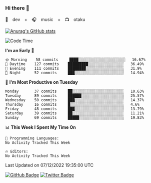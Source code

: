 ### Hi there 👋

🚀　dev　+　🎧　music　+　📺　otaku


[![Anurag's GitHub stats](https://github-readme-stats.vercel.app/api?username=koheitasaka&count_private=true&show_icons=true&theme=monokai)](https://github.com/koheitasaka/github-readme-stats)

<!--START_SECTION:waka-->
![Code Time](http://img.shields.io/badge/Code%20Time-1%2C161%20hrs%2023%20mins-blue)

**I'm an Early 🐤** 

```text
🌞 Morning    58 commits     ████░░░░░░░░░░░░░░░░░░░░░   16.67% 
🌆 Daytime    127 commits    █████████░░░░░░░░░░░░░░░░   36.49% 
🌃 Evening    111 commits    ████████░░░░░░░░░░░░░░░░░   31.9% 
🌙 Night      52 commits     ███░░░░░░░░░░░░░░░░░░░░░░   14.94%

```
📅 **I'm Most Productive on Tuesday** 

```text
Monday       37 commits     ██░░░░░░░░░░░░░░░░░░░░░░░   10.63% 
Tuesday      89 commits     ██████░░░░░░░░░░░░░░░░░░░   25.57% 
Wednesday    50 commits     ███░░░░░░░░░░░░░░░░░░░░░░   14.37% 
Thursday     16 commits     █░░░░░░░░░░░░░░░░░░░░░░░░   4.6% 
Friday       48 commits     ███░░░░░░░░░░░░░░░░░░░░░░   13.79% 
Saturday     39 commits     ██░░░░░░░░░░░░░░░░░░░░░░░   11.21% 
Sunday       69 commits     █████░░░░░░░░░░░░░░░░░░░░   19.83%

```


📊 **This Week I Spent My Time On** 

```text
💬 Programming Languages: 
No Activity Tracked This Week

🔥 Editors: 
No Activity Tracked This Week

```


 Last Updated on 07/12/2022 19:35:00 UTC
<!--END_SECTION:waka-->

[![GitHub Badge](https://img.shields.io/badge/GitHub-100000?style=for-the-badge&logo=github&logoColor=white)](https://github.com/koheitasaka)
[![Twitter Badge](https://img.shields.io/badge/Twitter-1DA1F2?style=for-the-badge&logo=twitter&logoColor=white)](https://twitter.com/sleep_asleep_)
